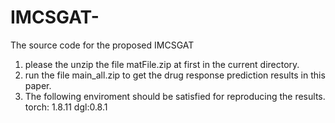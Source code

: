 # IMCSGAT-
The source code for the proposed IMCSGAT
1) please the unzip the file matFile.zip at first in the current directory.
2) run the file main_all.zip to get the drug response prediction results in this paper.
3) The following enviroment should be satisfied for reproducing the results.
   torch: 1.8.11
   dgl:0.8.1
   
